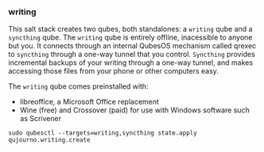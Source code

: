 ### writing

This salt stack creates two qubes, both standalones: a `writing` qube and a `syncthing` qube. The `writing` qube is entirely offline, inacessible to anyone but you. It connects through an internal QubesOS mechanism called qrexec to `syncthing` through a one-way tunnel that you control. `Syncthing` provides incremental backups of your writing through a one-way tunnel, and makes accessing those files from your phone or other computers easy.

The `writing` qube comes preinstalled with: 
   - libreoffice, a Microsoft Office replacement 
   - Wine (free) and Crossover (paid) for use with Windows software such as Scrivener

```
sudo qubesctl --targets=writing,syncthing state.apply qujourno.writing.create
```

